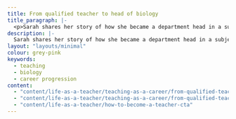 ```yaml
---
title: From qualified teacher to head of biology
title_paragraph: |-
  <p>Sarah shares her story of how she became a department head in a subject she loves.</p>
description: |-
  Sarah shares her story of how she became a department head in a subject she loves. 
layout: "layouts/minimal"
colour: grey-pink
keywords:
  - teaching
  - biology
  - career progression
content: 
  - "content/life-as-a-teacher/teaching-as-a-career/from-qualified-teacher-to-head-of-biology/header" 
  - "content/life-as-a-teacher/teaching-as-a-career/from-qualified-teacher-to-head-of-biology/article"
  - "content/life-as-a-teacher/how-to-become-a-teacher-cta"
---
```

